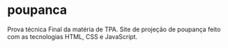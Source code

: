 # poupanca
Prova técnica Final da matéria de TPA. Site de projeção de poupança feito com as tecnologias HTML, CSS e JavaScript.
